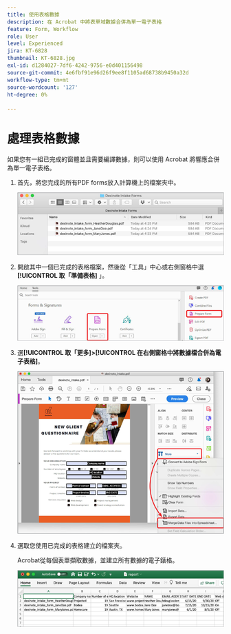 ```yaml
---
title: 使用表格數據
description: 在 Acrobat 中將表單域數據合併為單一電子表格
feature: Form, Workflow
role: User
level: Experienced
jira: KT-6828
thumbnail: KT-6828.jpg
exl-id: d1284027-7df6-4242-9756-e0d401156498
source-git-commit: 4e6fbf91e96d26f9ee8f1105ad68738b9450a32d
workflow-type: tm+mt
source-wordcount: '127'
ht-degree: 0%

---
```


# 處理表格數據

如果您有一組已完成的窗體並且需要編譯數據，則可以使用 Acrobat 將響應合併為單一電子表格。

1. 首先，將您完成的所有PDF forms放入計算機上的檔案夾中。

   ![表單數據步驟 1](../assets/FormData_1.png)

1. 開啟其中一個已完成的表格檔案，然後從「工具」中心或右側窗格中選 **[!UICONTROL 取「準備表格]** 」。

   ![表單數據步驟 2](../assets/FormData_2.png)

1. 選&#x200B;**[!UICONTROL 取「更多]**&#x200B;**>**&#x200B;**[!UICONTROL 在右側窗格中將數據檔合併為電子表格]**。

   ![表單數據步驟 3](../assets/FormData_3.png)

1. 選取您使用已完成的表格建立的檔案夾。

   Acrobat從每個表單擷取數據，並建立所有數據的電子錶格。

   ![表單數據步驟 4](../assets/FormData_4.png)
